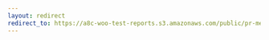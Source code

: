 ```yaml
---
layout: redirect
redirect_to: https://a8c-woo-test-reports.s3.amazonaws.com/public/pr-merge/39397/api/index.html
---
```

